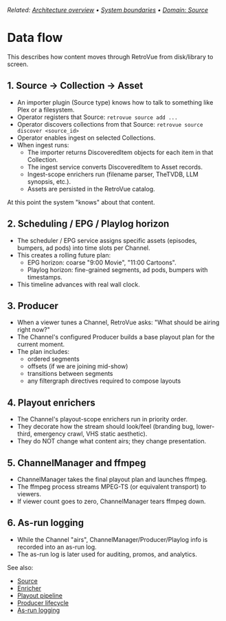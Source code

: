 _Related: [Architecture overview](ArchitectureOverview.md) • [System boundaries](SystemBoundaries.md) • [Domain: Source](../domain/Source.md)_

# Data flow

This describes how content moves through RetroVue from disk/library to screen.

## 1. Source → Collection → Asset

- An importer plugin (Source type) knows how to talk to something like Plex or a filesystem.
- Operator registers that Source: `retrovue source add ...`
- Operator discovers collections from that Source: `retrovue source discover <source_id>`
- Operator enables ingest on selected Collections.
- When ingest runs:
  - The importer returns DiscoveredItem objects for each item in that Collection.
  - The ingest service converts DiscoveredItem to Asset records.
  - Ingest-scope enrichers run (filename parser, TheTVDB, LLM synopsis, etc.).
  - Assets are persisted in the RetroVue catalog.

At this point the system "knows" about that content.

## 2. Scheduling / EPG / Playlog horizon

- The scheduler / EPG service assigns specific assets (episodes, bumpers, ad pods) into time slots per Channel.
- This creates a rolling future plan:
  - EPG horizon: coarse "9:00 Movie", "11:00 Cartoons".
  - Playlog horizon: fine-grained segments, ad pods, bumpers with timestamps.
- This timeline advances with real wall clock.

## 3. Producer

- When a viewer tunes a Channel, RetroVue asks: "What should be airing right now?"
- The Channel's configured Producer builds a base playout plan for the current moment.
- The plan includes:
  - ordered segments
  - offsets (if we are joining mid-show)
  - transitions between segments
  - any filtergraph directives required to compose layouts

## 4. Playout enrichers

- The Channel's playout-scope enrichers run in priority order.
- They decorate how the stream should look/feel (branding bug, lower-third, emergency crawl, VHS static aesthetic).
- They do NOT change what content airs; they change presentation.

## 5. ChannelManager and ffmpeg

- ChannelManager takes the final playout plan and launches ffmpeg.
- The ffmpeg process streams MPEG-TS (or equivalent transport) to viewers.
- If viewer count goes to zero, ChannelManager tears ffmpeg down.

## 6. As-run logging

- While the Channel "airs", ChannelManager/Producer/Playlog info is recorded into an as-run log.
- The as-run log is later used for auditing, promos, and analytics.

See also:

- [Source](../domain/Source.md)
- [Enricher](../domain/Enricher.md)
- [Playout pipeline](../domain/PlayoutPipeline.md)
- [Producer lifecycle](../runtime/ProducerLifecycle.md)
- [As-run logging](../runtime/AsRunLogging.md)
